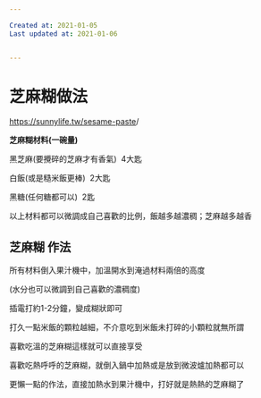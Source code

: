 ```yaml
---

Created at: 2021-01-05
Last updated at: 2021-01-06


---
```


# 芝麻糊做法


<https://sunnylife.tw/sesame-paste>/

**芝麻糊材料(一碗量)**

黑芝麻(要攪碎的芝麻才有香氣)  4大匙

白飯(或是糙米飯更棒)  2大匙

黑糖(任何糖都可以)  2匙

以上材料都可以微調成自己喜歡的比例，飯越多越濃稠；芝麻越多越香

## **芝麻糊 作法**

所有材料倒入果汁機中，加溫開水到淹過材料兩倍的高度

(水分也可以微調到自己喜歡的濃稠度)

插電打約1-2分鐘，變成糊狀即可

打久一點米飯的顆粒越細，不介意吃到米飯未打碎的小顆粒就無所謂

喜歡吃溫的芝麻糊這樣就可以直接享受

喜歡吃熱呼呼的芝麻糊，就倒入鍋中加熱或是放到微波爐加熱都可以

更懶一點的作法，直接加熱水到果汁機中，打好就是熱熱的芝麻糊了

